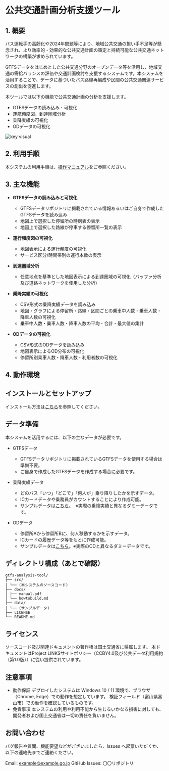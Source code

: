# 公共交通計画分析支援ツール

## 1. 概要

バス運転手の高齢化や2024年問題等により、地域公共交通の担い手不足等が懸念され、より効率的・効果的な公共交通計画の策定と持続可能な公共交通ネットワークの構築が求められています。

GTFSデータをはじめとした公共交通分野のオープンデータ等を活用し、地域交通の需給バランスの評価や交通計画検討を支援するシステムです。本システムを活用することで、データに基づいたバス路線再編成や民間の公共交通関連サービスの創出を促進します。

本ツールでは以下の機能で公共交通計画の分析を支援します。
* GTFSデータの読み込み・可視化
* 運航頻度図、到達圏域分析
* 乗降実績の可視化
* ODデータの可視化

![key visual](https://github.com/user-attachments/assets/352784cd-c5d9-4395-be00-de1b8b0f4e27)

## 2. 利用手順

本システムの利用手順は、[操作マニュアル](./docs/manual.pdf)をご参照ください。

## 3. 主な機能

- **GTFSデータの読み込みと可視化**
  - GTFSデータリポジトリに掲載されている情報あるいはご自身で作成したGTFSデータを読み込み
  - 地図上で選択した停留所の時刻表の表示
  - 地図上で選択した路線が停車する停留所一覧の表示

- **運行頻度図の可視化**
  - 地図表示による運行頻度の可視化
  - サービス区分/時間帯別の運行本数の表示

- **到達圏域分析**
  - 任意地点を基準とした地図表示による到達圏域の可視化（バッファ分析及び道路ネットワークを使用した分析）

 - **乗降実績の可視化**
   - CSV形式の乗降実績データを読み込み
   - 地図・グラフによる停留所・路線・区間ごとの乗車中人数・乗車人数・降車人数の可視化
   - 乗車中人数・乗車人数・降車人数の平均・合計・最大値の集計

 - **ODデータの可視化**
   - CSV形式のODデータを読み込み
   - 地図表示によるOD分布の可視化
   - 停留所別乗車人数・降車人数・利用者数の可視化

## 4. 動作環境

## インストールとセットアップ

インストール方法は[こちら](./docs/howtobuild.md)を参照してください。


## データ準備

本システムを活用するには、以下の主なデータが必要です。

- GTFSデータ
   - GTFSデータリポジトリに掲載されているGTFSデータを使用する場合は準備不要。
   - ご自身で作成したGTFSデータを作成する場合に必要です。

- 乗降実績データ
   - どのバス「いつ」「どこで」「何人が」乗り降りしたかを示すデータ。
   - ICカードデータや乗務員がカウントすることにより作成可能。
   - サンプルデータは[こちら](./data/dammy_jyoukou.csv)。　※実際の乗降実績と異なるダミーデータです。
  
- ODデータ
   - 停留所Aから停留所Bに、何人移動するかを示すデータ。
   - ICカードの履歴データ等をもとに作成可能。
   - サンプルデータは[こちら](./data/dammy_od.csv)。※実際のODと異なるダミーデータです。

## ディレクトリ構成（あとで確認）

```
gtfs-analysis-tool/
├── src/
│ └── (本システムのソースコード)
├── docs/
│ ├── manual.pdf
│ └── howtobuild.md
├── data/
│ └── (サンプルデータ)
├── LICENSE
└── README.md
```

## ライセンス

ソースコード及び関連ドキュメントの著作権は国土交通省に帰属します。
本ドキュメントはProject LINKSサイトポリシー（CCBY4.0及び公共データ利用規約（第1.0版））に従い提供されています。

## 注意事項

- 動作保証
  デプロイしたシステムは Windows 10 / 11 環境で、ブラウザ（Chrome, Edge）での動作を想定しています。
  検証フィールド（富山県富山市）での動作を確認しているものです。
- 免責事項
  本システムの利用や利用不能から生じるいかなる損害に対しても、開発者および国土交通省は一切の責任を負いません。

## お問い合わせ

バグ報告や質問、機能要望などがございましたら、Issues へ起票いただくか、以下の連絡先までご連絡ください。

Email: <example@example.go.jp>
GitHub Issues: 〇〇リポジトリ
